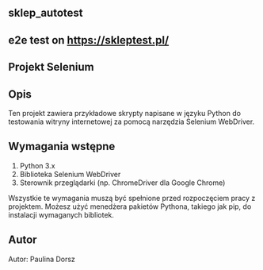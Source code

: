 ## sklep_autotest
## e2e test on https://skleptest.pl/ 
## Projekt Selenium

## Opis

Ten projekt zawiera przykładowe skrypty napisane w języku Python do testowania witryny internetowej za pomocą narzędzia Selenium WebDriver.

## Wymagania wstępne

1. Python 3.x
2. Biblioteka Selenium WebDriver
3. Sterownik przeglądarki (np. ChromeDriver dla Google Chrome)

Wszystkie te wymagania muszą być spełnione przed rozpoczęciem pracy z projektem. Możesz użyć menedżera pakietów Pythona, takiego jak pip, do instalacji wymaganych bibliotek.

## Autor

Autor: Paulina Dorsz 

